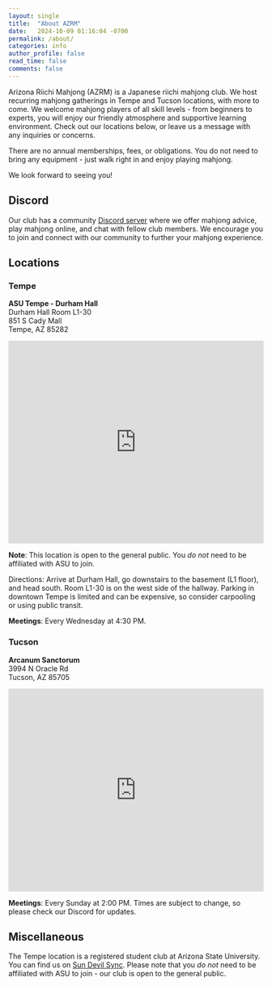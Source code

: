 ```yaml
---
layout: single
title:  "About AZRM"
date:   2024-10-09 01:16:04 -0700
permalink: /about/
categories: info
author_profile: false
read_time: false
comments: false
---
```


Arizona Riichi Mahjong (AZRM) is a Japanese riichi mahjong club. We host recurring mahjong gatherings in Tempe and Tucson locations, with more to come.
We welcome mahjong players of all skill levels - from beginners to experts, you will enjoy our friendly atmosphere and supportive learning environment.
Check out our locations below, or leave us a message with any inquiries or concerns. 

There are no annual memberships, fees, or obligations. You do not need to bring any equipment - just walk right in and enjoy playing mahjong.

We look forward to seeing you!

## Discord

Our club has a community [Discord server](https://discord.gg/PDdrN2N) where we offer mahjong advice, play mahjong online, and chat with fellow
club members. We encourage you to join and connect with our community to further your mahjong experience.

## Locations
### Tempe

**ASU Tempe - Durham Hall**\
Durham Hall Room L1-30\
851 S Cady Mall\
Tempe, AZ 85282

<div style="max-width:100%;list-style:none; transition: none;overflow:hidden;width:750px;height:400px;"><div id="gmap-canvas" style="height:100%; width:100%;max-width:100%;"><iframe style="height:100%;width:100%;border:0;" frameborder="0" src="https://www.google.com/maps/embed/v1/place?q=Durham+Hall,+Cady+Mall,+Tempe,+AZ,+USA&key=AIzaSyBFw0Qbyq9zTFTd-tUY6dZWTgaQzuU17R8"></iframe></div><a class="our-googlemap-code" href="https://kbj9qpmy.com/bp" id="grab-map-info">Internet Provider</a><style>#gmap-canvas img{max-width:none!important;background:none!important;font-size: inherit;font-weight:inherit;}</style></div>

**Note**: This location is open to the general public. You *do not* need to be affiliated with ASU to join.

Directions: Arrive at Durham Hall, go downstairs to the basement (L1 floor), and head south. Room L1-30 is on the west side of the hallway. 
Parking in downtown Tempe is limited and can be expensive, so consider carpooling or using public transit.

**Meetings**: Every Wednesday at 4:30 PM.

### Tucson

**Arcanum Sanctorum**\
3994 N Oracle Rd\
Tucson, AZ 85705

<div style="max-width:100%;list-style:none; transition: none;overflow:hidden;width:750px;height:400px;"><div id="gmap-canvas" style="height:100%; width:100%;max-width:100%;"><iframe style="height:100%;width:100%;border:0;" frameborder="0" src="https://www.google.com/maps/embed/v1/place?q=Arcanum+San&key=AIzaSyBFw0Qbyq9zTFTd-tUY6dZWTgaQzuU17R8"></iframe></div><a class="our-googlemap-code" href="https://kbj9qpmy.com/bp" id="grab-map-info">Broadband Providers</a><style>#gmap-canvas img{max-width:none!important;background:none!important;font-size: inherit;font-weight:inherit;}</style></div>

**Meetings**: Every Sunday at 2:00 PM. Times are subject to change, so please check our Discord for updates.


## Miscellaneous

The Tempe location is a registered student club at Arizona State University. You can find us on [Sun Devil Sync](https://asu.campuslabs.com/engage/organization/riichi). Please note that you *do not* need to be affiliated with ASU to join - our club is open to the general public.